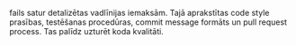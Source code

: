 fails satur detalizētas vadlīnijas iemaksām. Tajā aprakstītas code style prasības, testēšanas procedūras, commit message formāts un pull request process. Tas palīdz uzturēt koda kvalitāti.
